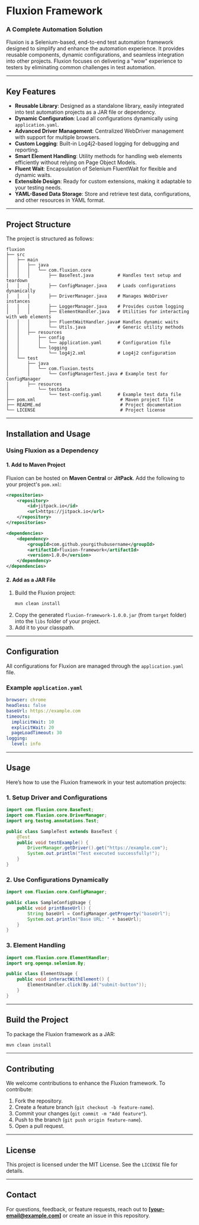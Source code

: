 # **Fluxion Framework**
### A Complete Automation Solution

Fluxion is a Selenium-based, end-to-end test automation framework designed to simplify and enhance the automation experience. It provides reusable components, dynamic configurations, and seamless integration into other projects. Fluxion focuses on delivering a "wow" experience to testers by eliminating common challenges in test automation.

---

## **Key Features**

- **Reusable Library**: Designed as a standalone library, easily integrated into test automation projects as a JAR file or dependency.
- **Dynamic Configuration**: Load all configurations dynamically using `application.yaml`.
- **Advanced Driver Management**: Centralized WebDriver management with support for multiple browsers.
- **Custom Logging**: Built-in Log4j2-based logging for debugging and reporting.
- **Smart Element Handling**: Utility methods for handling web elements efficiently without relying on Page Object Models.
- **Fluent Wait**: Encapsulation of Selenium FluentWait for flexible and dynamic waits.
- **Extensible Design**: Ready for custom extensions, making it adaptable to your testing needs.
- **YAML-Based Data Storage**: Store and retrieve test data, configurations, and other resources in YAML format.

---

## **Project Structure**

The project is structured as follows:

```
fluxion
├── src
│   ├── main
│   │   ├── java
│   │   │   └── com.fluxion.core
│   │   │       ├── BaseTest.java         # Handles test setup and teardown
│   │   │       ├── ConfigManager.java    # Loads configurations dynamically
│   │   │       ├── DriverManager.java    # Manages WebDriver instances
│   │   │       ├── LoggerManager.java    # Provides custom logging
│   │   │       ├── ElementHandler.java   # Utilities for interacting with web elements
│   │   │       ├── FluentWaitHandler.java# Handles dynamic waits
│   │   │       └── Utils.java            # Generic utility methods
│   │   ├── resources
│   │       ├── config
│   │       │   └── application.yaml      # Configuration file
│   │       └── logging
│   │           └── log4j2.xml            # Log4j2 configuration
│   └── test
│       ├── java
│       │   └── com.fluxion.tests
│       │       └── ConfigManagerTest.java # Example test for ConfigManager
│       ├── resources
│           └── testdata
│               └── test-config.yaml      # Example test data file
├── pom.xml                                # Maven project file
├── README.md                              # Project documentation
└── LICENSE                                # Project license
```

---

## **Installation and Usage**

### **Using Fluxion as a Dependency**
#### 1. Add to Maven Project
Fluxion can be hosted on **Maven Central** or **JitPack**. Add the following to your project's `pom.xml`:

```xml
<repositories>
    <repository>
        <id>jitpack.io</id>
        <url>https://jitpack.io</url>
    </repository>
</repositories>

<dependencies>
    <dependency>
        <groupId>com.github.yourgithubusername</groupId>
        <artifactId>fluxion-framework</artifactId>
        <version>1.0.0</version>
    </dependency>
</dependencies>
```

#### 2. Add as a JAR File
1. Build the Fluxion project:
   ```bash
   mvn clean install
   ```
2. Copy the generated `fluxion-framework-1.0.0.jar` (from `target` folder) into the `libs` folder of your project.
3. Add it to your classpath.

---

## **Configuration**

All configurations for Fluxion are managed through the `application.yaml` file.

### **Example `application.yaml`**
```yaml
browser: chrome
headless: false
baseUrl: https://example.com
timeouts:
  implicitWait: 10
  explicitWait: 20
  pageLoadTimeout: 30
logging:
  level: info
```

---

## **Usage**

Here’s how to use the Fluxion framework in your test automation projects:

### **1. Setup Driver and Configurations**
```java
import com.fluxion.core.BaseTest;
import com.fluxion.core.DriverManager;
import org.testng.annotations.Test;

public class SampleTest extends BaseTest {
    @Test
    public void testExample() {
        DriverManager.getDriver().get("https://example.com");
        System.out.println("Test executed successfully!");
    }
}
```

### **2. Use Configurations Dynamically**
```java
import com.fluxion.core.ConfigManager;

public class SampleConfigUsage {
    public void printBaseUrl() {
        String baseUrl = ConfigManager.getProperty("baseUrl");
        System.out.println("Base URL: " + baseUrl);
    }
}
```

### **3. Element Handling**
```java
import com.fluxion.core.ElementHandler;
import org.openqa.selenium.By;

public class ElementUsage {
    public void interactWithElement() {
        ElementHandler.click(By.id("submit-button"));
    }
}
```

---

## **Build the Project**

To package the Fluxion framework as a JAR:
```bash
mvn clean install
```

---

## **Contributing**

We welcome contributions to enhance the Fluxion framework. To contribute:
1. Fork the repository.
2. Create a feature branch (`git checkout -b feature-name`).
3. Commit your changes (`git commit -m "Add feature"`).
4. Push to the branch (`git push origin feature-name`).
5. Open a pull request.

---

## **License**

This project is licensed under the MIT License. See the `LICENSE` file for details.

---

## **Contact**

For questions, feedback, or feature requests, reach out to **[your-email@example.com]** or create an issue in this repository.

